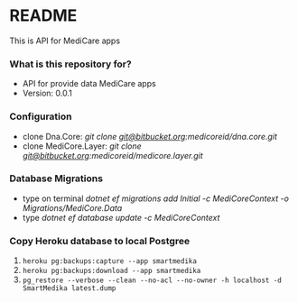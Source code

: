 # README #

This is API for MediCare apps

### What is this repository for? ###

* API for provide data MediCare apps
* Version: 0.0.1

### Configuration ###

* clone Dna.Core: *git clone git@bitbucket.org:medicoreid/dna.core.git*
* clone MediCore.Layer: *git clone git@bitbucket.org:medicoreid/medicore.layer.git*

### Database Migrations ###
* type on terminal *dotnet ef migrations add Initial -c MediCoreContext -o Migrations/MediCore.Data*
* type *dotnet ef database update -c MediCoreContext*

### Copy Heroku database to local Postgree ###
1. ```heroku pg:backups:capture --app smartmedika```
2. ```heroku pg:backups:download --app smartmedika```
3. ```pg_restore --verbose --clean --no-acl --no-owner -h localhost -d SmartMedika latest.dump```
